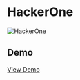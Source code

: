 # HackerOne

![HackerOne](./images/Page.png)

## Demo

[View Demo](https://khaledaref13.github.io/hackerone/)
